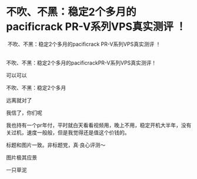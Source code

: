 # 不吹、不黑：稳定2个多月的pacificrack PR-V系列VPS真实测评 ！


<img src="static/image/smiley/yct/011.gif" smilieid="33" border="0" alt="" /> 不吹、不黑：稳定2个多月的pacificrack PR-V系列VPS真实测评 ！<br />
<br />
<img id="aimg_VV3N0" onclick="zoom(this, this.src, 0, 0, 0)" class="zoom" src="https://i.loli.net/2020/10/24/8IjgBbtv5a4UfYQ.png" onmouseover="img_onmouseoverfunc(this)" onload="thumbImg(this)" border="0" alt="" />

不吹、不黑：稳定2个多月的pacificrackPR-V系列VPS真实测评！

可以可以

不吹、不黑：稳定2个多月

远离就对了

我信了，你们呢<img src="static/image/smiley/yct/013.gif" smilieid="43" border="0" alt="" />

我也持有一个pr年付，平时就白天看看视频用，晚上不用，稳定开机大半年，没有关过机，速度一般般，但是我觉得还是值这个价钱的。

标题和图片一致。非标题党，真·良心评测～

图片极其应景

一只草泥
